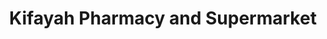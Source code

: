 ---
title: "Kifayah Pharmacy and Supermarket"
url: /karachi/kifayah-pharmacy-and-supermarket/
shop: supermarket
---